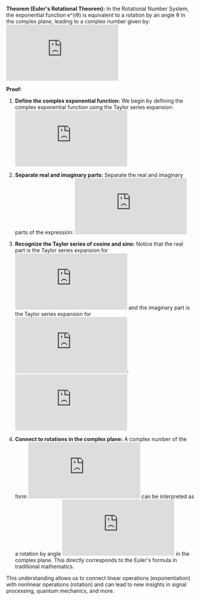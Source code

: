 **Theorem (Euler's Rotational Theorem):**
In the Rotational Number System, the exponential function e^(iθ) is equivalent to a rotation by an angle θ in the complex plane, leading to a complex number given by:
![equation](https://latex.codecogs.com/gif.latex?e%5E%7Bi%5Ctheta%7D%20%3D%20%5Ccos%20%5Ctheta%20&plus;%20i%20%5Csin%20%5Ctheta)

**Proof:**

1. **Define the complex exponential function:**
   We begin by defining the complex exponential function using the Taylor series expansion:
   ![equation](https://latex.codecogs.com/gif.latex?e%5E%7Bi%5Ctheta%7D%20%3D%201%20&plus;%20i%5Ctheta%20-%20%5Cfrac%7B%5Ctheta%5E2%7D%7B2%21%7D%20-%20%5Cfrac%7Bi%5Ctheta%5E3%7D%7B3%21%7D%20&plus;%20%5Cfrac%7B%5Ctheta%5E4%7D%7B4%21%7D%20&plus;%20%5Cldots)

2. **Separate real and imaginary parts:**
   Separate the real and imaginary parts of the expression:
   ![equation](https://latex.codecogs.com/gif.latex?e%5E%7Bi%5Ctheta%7D%20%3D%20%5Cleft%281%20-%20%5Cfrac%7B%5Ctheta%5E2%7D%7B2%21%7D%20&plus;%20%5Cfrac%7B%5Ctheta%5E4%7D%7B4%21%7D%20-%20%5Cldots%5Cright%29%20&plus;%20i%5Cleft%28%5Ctheta%20-%20%5Cfrac%7B%5Ctheta%5E3%7D%7B3%21%7D%20&plus;%20%5Cfrac%7B%5Ctheta%5E5%7D%7B5%21%7D%20-%20%5Cldots%5Cright%29)

3. **Recognize the Taylor series of cosine and sine:**
   Notice that the real part is the Taylor series expansion for ![equation](https://latex.codecogs.com/gif.latex?%5Ccos%20%5Ctheta) and the imaginary part is the Taylor series expansion for ![equation](https://latex.codecogs.com/gif.latex?%5Csin%20%5Ctheta):
   ![equation](https://latex.codecogs.com/gif.latex?e%5E%7Bi%5Ctheta%7D%20%3D%20%5Ccos%20%5Ctheta%20&plus;%20i%20%5Csin%20%5Ctheta)

4. **Connect to rotations in the complex plane:**
   A complex number of the form ![equation](https://latex.codecogs.com/gif.latex?e%5E%7Bi%5Ctheta%7D) can be interpreted as a rotation by angle ![equation](https://latex.codecogs.com/gif.latex?%5Ctheta) in the complex plane. This directly corresponds to the Euler's formula in traditional mathematics.

This understanding allows us to connect linear operations (exponentiation) with nonlinear operations (rotation) and can lead to new insights in signal processing, quantum mechanics, and more.
